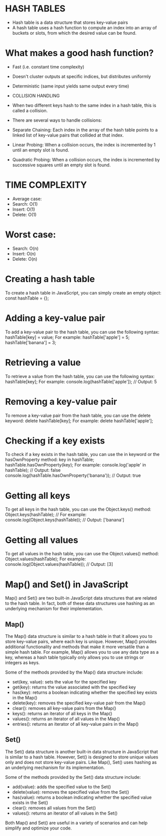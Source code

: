 # HASH TABLES

- Hash table is a data structure that stores key-value pairs
- A hash table uses a hash function to compute an index into an array of buckets or slots, from which the desired value can be found.

# What makes a good hash function?
 - Fast (i.e. constant time complexity)
 - Doesn't cluster outputs at specific indices, but distributes uniformly
 - Deterministic (same input yields same output every time)

- COLLISION HANDLING
- When two different keys hash to the same index in a hash table, this is called a collision.
- There are several ways to handle collisions:
-  Separate Chaining: Each index in the array of the hash table points to a linked list of key-value pairs that collided at that index.
-  Linear Probing: When a collision occurs, the index is incremented by 1 until an empty slot is found.
-  Quadratic Probing: When a collision occurs, the index is incremented by successive squares until an empty slot is found.

# TIME COMPLEXITY
- Average case:
-  Search: O(1)
-  Insert: O(1)
-  Delete: O(1)

# Worst case:
- Search: O(n)
- Insert: O(n)
- Delete: O(n)

# Creating a hash table
To create a hash table in JavaScript, you can simply create an empty object:
const hashTable = {};

# Adding a key-value pair
 To add a key-value pair to the hash table, you can use the following syntax:
hashTable[key] = value;
 For example:
hashTable['apple'] = 5;
hashTable['banana'] = 3;

# Retrieving a value
To retrieve a value from the hash table, you can use the following syntax:
hashTable[key];
 For example:
console.log(hashTable['apple']); // Output: 5

# Removing a key-value pair
To remove a key-value pair from the hash table, you can use the delete keyword:
delete hashTable[key];
 For example:
delete hashTable['apple'];

# Checking if a key exists
To check if a key exists in the hash table, you can use the in keyword or the hasOwnProperty method:
key in hashTable;
hashTable.hasOwnProperty(key);
 For example:
console.log('apple' in hashTable); // Output: false
console.log(hashTable.hasOwnProperty('banana')); // Output: true

# Getting all keys
To get all keys in the hash table, you can use the Object.keys() method:
Object.keys(hashTable);
// For example:
console.log(Object.keys(hashTable)); // Output: ['banana']

# Getting all values
To get all values in the hash table, you can use the Object.values() method:
Object.values(hashTable);
 For example:
console.log(Object.values(hashTable)); // Output: [3]

# Map() and Set() in JavaScript

Map() and Set() are two built-in JavaScript data structures that are related to the hash table. In fact, both of these data structures use hashing as an underlying mechanism for their implementation.

## Map()

The Map() data structure is similar to a hash table in that it allows you to store key-value pairs, where each key is unique. However, Map() provides additional functionality and methods that make it more versatile than a simple hash table. For example, Map() allows you to use any data type as a key, whereas a hash table typically only allows you to use strings or integers as keys.

Some of the methods provided by the Map() data structure include:
- set(key, value): sets the value for the specified key
- get(key): returns the value associated with the specified key
- has(key): returns a boolean indicating whether the specified key exists in the Map()
- delete(key): removes the specified key-value pair from the Map()
- clear(): removes all key-value pairs from the Map()
- keys(): returns an iterator of all keys in the Map()
- values(): returns an iterator of all values in the Map()
- entries(): returns an iterator of all key-value pairs in the Map()

## Set()

The Set() data structure is another built-in data structure in JavaScript that is similar to a hash table. However, Set() is designed to store unique values only and does not store key-value pairs. Like Map(), Set() uses hashing as an underlying mechanism for its implementation.

Some of the methods provided by the Set() data structure include:
- add(value): adds the specified value to the Set()
- delete(value): removes the specified value from the Set()
- has(value): returns a boolean indicating whether the specified value exists in the Set()
- clear(): removes all values from the Set()
- values(): returns an iterator of all values in the Set()

Both Map() and Set() are useful in a variety of scenarios and can help simplify and optimize your code.


